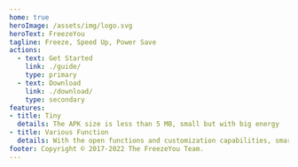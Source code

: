 ```yaml
---
home: true
heroImage: /assets/img/logo.svg
heroText: FreezeYou
tagline: Freeze, Speed Up, Power Save
actions:
  - text: Get Started
    link: ./guide/
    type: primary
  - text: Download
    link: ./download/
    type: secondary
features:
- title: Tiny
  details: The APK size is less than 5 MB, small but with big energy
- title: Various Function
  details: With the open functions and customization capabilities, smart life can be more convenient
footer: Copyright © 2017-2022 The FreezeYou Team.
---
```


